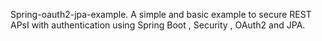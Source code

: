 Spring-oauth2-jpa-example. 
A simple and basic example  to secure REST APsI with authentication using Spring Boot , Security , OAuth2 and JPA.

